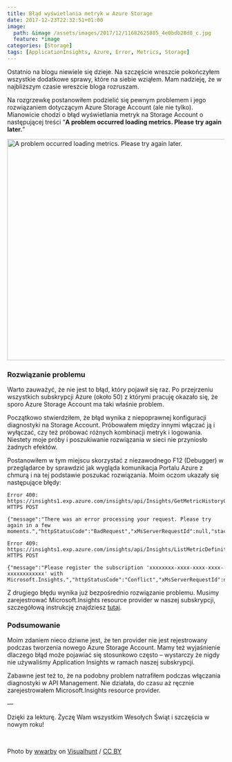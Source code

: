 ```yaml
---
title: Błąd wyświetlania metryk w Azure Storage
date: 2017-12-23T22:32:51+01:00
image: 
  path: &image /assets/images/2017/12/11682625885_4e0bdb28d8_c.jpg
  feature: *image
categories: [Storage]
tags: [ApplicationInsights, Azure, Error, Metrics, Storage]
---
```

Ostatnio na blogu niewiele się dzieje. Na szczęście wreszcie pokończyłem wszystkie dodatkowe sprawy, które na siebie wziąłem. Mam nadzieję, że w najbliższym czasie wreszcie bloga rozruszam.

Na rozgrzewkę postanowiłem podzielić się pewnym problemem i jego rozwiązaniem dotyczącym Azure Storage Account (ale nie tylko). Mianowicie chodzi o błąd wyświetlania metryk na Storage Account o następującej treści &#8220;**A problem occurred loading metrics. Please try again later.**&#8221;

<img class="alignnone wp-image-572 size-full" src="https://marekgrabarz.pl/wp-content/uploads/2017/12/2017-12-23-21_52_44.png" alt="A problem occurred loading metrics. Please try again later." width="758" height="512" srcset="https://marekgrabarz.pl/wp-content/uploads/2017/12/2017-12-23-21_52_44.png 758w, https://marekgrabarz.pl/wp-content/uploads/2017/12/2017-12-23-21_52_44-300x203.png 300w" sizes="(max-width: 758px) 100vw, 758px" /> 

### Rozwiązanie problemu

Warto zauważyć, że nie jest to błąd, który pojawił się raz. Po przejrzeniu wszystkich subskrypcji Azure (około 50) z którymi pracuję okazało się, że sporo Azure Storage Account ma taki właśnie problem.

Początkowo stwierdziłem, że błąd wynika z niepoprawnej konfiguracji diagnostyki na Storage Account. Próbowałem między innymi włączać ją i wyłączać, czy też próbować różnych kombinacji metryk i logowania. Niestety moje próby i poszukiwanie rozwiązania w sieci nie przyniosło żadnych efektów.

Postanowiłem w tym miejscu skorzystać z niezawodnego F12 (Debugger) w przeglądarce by sprawdzić jak wygląda komunikacja Portalu Azure z chmurą i na tej podstawie poszukać rozwiązania. Moim oczom ukazały się następujące błędy:

```
Error 400: https://insights1.exp.azure.com/insights/api/Insights/GetMetricHistoryCollection HTTPS POST 

{"message":"There was an error processing your request. Please try again in a few moments.","httpStatusCode":"BadRequest","xMsServerRequestId":null,"stackTrace":null}
```
```
Error 409: https://insights1.exp.azure.com/insights/api/Insights/ListMetricDefinitions HTTPS POST

{"message":"Please register the subscription 'xxxxxxxx-xxxx-xxxx-xxxx-xxxxxxxxxxxx' with Microsoft.Insights.","httpStatusCode":"Conflict","xMsServerRequestId":null,"stackTrace":null}
```

Z drugiego błędu wynika już bezpośrednio rozwiązanie problemu. Musimy zarejestrować Microsoft.Insights resource provider w naszej subskrypcji, szczegółową instrukcję znajdziesz <a href="https://docs.microsoft.com/en-us/azure/azure-resource-manager/resource-manager-supported-services" target="_blank" rel="noopener">tutaj</a>.

### Podsumowanie

Moim zdaniem nieco dziwne jest, że ten provider nie jest rejestrowany podczas tworzenia nowego Azure Storage Account. Mamy też wyjaśnienie dlaczego błąd może pojawiać się stosunkowo często &#8211; wystarczy że nigdy nie używaliśmy Application Insights w ramach naszej subskrypcji.

Zabawne jest też to, że na podobny problem natrafiłem podczas włączania diagnostyki w API Management. Nie działała, do czasu aż ręcznie zarejestrowałem Microsoft.Insights resource provider.

&#8212;

Dzięki za lekturę. Życzę Wam wszystkim Wesołych Świąt i szczęścia w nowym roku!

&nbsp;

Photo by [wwarby](https://visualhunt.com/author/531e57) on [Visualhunt](https://visualhunt.com/re/70457a) /  [CC BY](http://creativecommons.org/licenses/by/2.0/)
